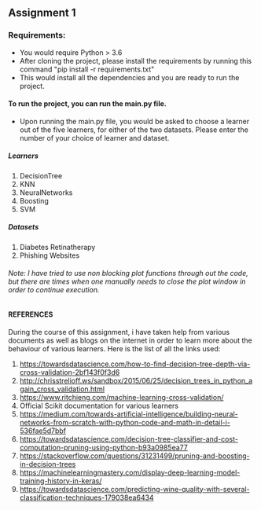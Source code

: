 ## Assignment 1 

### Requirements:
- You would require Python > 3.6
- After cloning the project, please install the requirements by running this command "pip install -r requirements.txt"
- This would install all the dependencies and you are ready to run the project. 

#### To run the project, you can run the main.py file. 
- Upon running the main.py file, you would be asked to choose a learner out of the five learners, for either of the two datasets. Please enter the number of your choice of learner and dataset. 

##### Learners
1. DecisionTree
2. KNN
3. NeuralNetworks
4. Boosting
5. SVM

##### Datasets

1. Diabetes Retinatherapy
2. Phishing Websites

###### Note: I have tried to use non blocking plot functions through out the code, but there are times when one manually needs to close the plot window in order to continue execution.

#### REFERENCES

During the course of this assignment, i have taken help from various documents as well as blogs on the internet in order to learn more about the behaviour of various learners. Here is the list of all the links used:

1. https://towardsdatascience.com/how-to-find-decision-tree-depth-via-cross-validation-2bf143f0f3d6
2. http://chrisstrelioff.ws/sandbox/2015/06/25/decision_trees_in_python_again_cross_validation.html
3. https://www.ritchieng.com/machine-learning-cross-validation/ 
4. Official Scikit documentation for various learners
5. https://medium.com/towards-artificial-intelligence/building-neural-networks-from-scratch-with-python-code-and-math-in-detail-i-536fae5d7bbf
6. https://towardsdatascience.com/decision-tree-classifier-and-cost-computation-pruning-using-python-b93a0985ea77
7. https://stackoverflow.com/questions/31231499/pruning-and-boosting-in-decision-trees
8. https://machinelearningmastery.com/display-deep-learning-model-training-history-in-keras/
9. https://towardsdatascience.com/predicting-wine-quality-with-several-classification-techniques-179038ea6434
